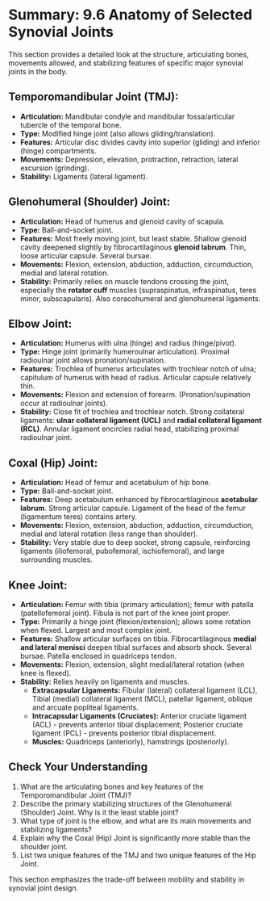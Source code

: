 # Summary: 9.6 Anatomy of Selected Synovial Joints

This section provides a detailed look at the structure, articulating bones, movements allowed, and stabilizing features of specific major synovial joints in the body.

## Temporomandibular Joint (TMJ):

*   **Articulation:** Mandibular condyle and mandibular fossa/articular tubercle of the temporal bone.
*   **Type:** Modified hinge joint (also allows gliding/translation).
*   **Features:** Articular disc divides cavity into superior (gliding) and inferior (hinge) compartments.
*   **Movements:** Depression, elevation, protraction, retraction, lateral excursion (grinding).
*   **Stability:** Ligaments (lateral ligament).

## Glenohumeral (Shoulder) Joint:

*   **Articulation:** Head of humerus and glenoid cavity of scapula.
*   **Type:** Ball-and-socket joint.
*   **Features:** Most freely moving joint, but least stable. Shallow glenoid cavity deepened slightly by fibrocartilaginous **glenoid labrum**. Thin, loose articular capsule. Several bursae.
*   **Movements:** Flexion, extension, abduction, adduction, circumduction, medial and lateral rotation.
*   **Stability:** Primarily relies on muscle tendons crossing the joint, especially the **rotator cuff** muscles (supraspinatus, infraspinatus, teres minor, subscapularis). Also coracohumeral and glenohumeral ligaments.

## Elbow Joint:

*   **Articulation:** Humerus with ulna (hinge) and radius (hinge/pivot).
*   **Type:** Hinge joint (primarily humeroulnar articulation). Proximal radioulnar joint allows pronation/supination.
*   **Features:** Trochlea of humerus articulates with trochlear notch of ulna; capitulum of humerus with head of radius. Articular capsule relatively thin.
*   **Movements:** Flexion and extension of forearm. (Pronation/supination occur at radioulnar joints).
*   **Stability:** Close fit of trochlea and trochlear notch. Strong collateral ligaments: **ulnar collateral ligament (UCL)** and **radial collateral ligament (RCL)**. Annular ligament encircles radial head, stabilizing proximal radioulnar joint.

## Coxal (Hip) Joint:

*   **Articulation:** Head of femur and acetabulum of hip bone.
*   **Type:** Ball-and-socket joint.
*   **Features:** Deep acetabulum enhanced by fibrocartilaginous **acetabular labrum**. Strong articular capsule. Ligament of the head of the femur (ligamentum teres) contains artery.
*   **Movements:** Flexion, extension, abduction, adduction, circumduction, medial and lateral rotation (less range than shoulder).
*   **Stability:** Very stable due to deep socket, strong capsule, reinforcing ligaments (iliofemoral, pubofemoral, ischiofemoral), and large surrounding muscles.

## Knee Joint:

*   **Articulation:** Femur with tibia (primary articulation); femur with patella (patellofemoral joint). Fibula is not part of the knee joint proper.
*   **Type:** Primarily a hinge joint (flexion/extension); allows some rotation when flexed. Largest and most complex joint.
*   **Features:** Shallow articular surfaces on tibia. Fibrocartilaginous **medial and lateral menisci** deepen tibial surfaces and absorb shock. Several bursae. Patella enclosed in quadriceps tendon.
*   **Movements:** Flexion, extension, slight medial/lateral rotation (when knee is flexed).
*   **Stability:** Relies heavily on ligaments and muscles.
    *   **Extracapsular Ligaments:** Fibular (lateral) collateral ligament (LCL), Tibial (medial) collateral ligament (MCL), patellar ligament, oblique and arcuate popliteal ligaments.
    *   **Intracapsular Ligaments (Cruciates):** Anterior cruciate ligament (ACL) - prevents anterior tibial displacement; Posterior cruciate ligament (PCL) - prevents posterior tibial displacement.
    *   **Muscles:** Quadriceps (anteriorly), hamstrings (posteriorly).

## Check Your Understanding

1.  What are the articulating bones and key features of the Temporomandibular Joint (TMJ)?
2.  Describe the primary stabilizing structures of the Glenohumeral (Shoulder) Joint. Why is it the least stable joint?
3.  What type of joint is the elbow, and what are its main movements and stabilizing ligaments?
4.  Explain why the Coxal (Hip) Joint is significantly more stable than the shoulder joint.
5.  List two unique features of the TMJ and two unique features of the Hip Joint.

This section emphasizes the trade-off between mobility and stability in synovial joint design.
